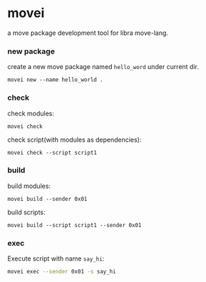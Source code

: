 # movei
a move package development tool for libra move-lang.

### new package

create a new move package named `hello_word` under current dir.
```
movei new --name hello_world .
```

### check

check modules:

```
movei check
```

check script(with modules as dependencies):

```
movei check --script script1
```

### build

build modules:

```
movei build --sender 0x01
```

build scripts:


```
movei build --script script1 --sender 0x01
```

### exec

Execute script with name `say_hi`:

``` bash
movei exec --sender 0x01 -s say_hi 
```
